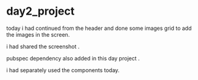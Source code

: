 # day2_project

today i had continued from the header and done some images grid to add the images in the screen.

i had shared the screenshot .

pubspec dependency also added in this day project .

i had separately used the components today.
